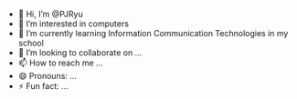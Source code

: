 - 👋 Hi, I’m @PJRyu
- 👀 I’m interested in computers
- 🌱 I’m currently learning Information Communication Technologies in my school
- 💞️ I’m looking to collaborate on ...
- 📫 How to reach me ...
- 😄 Pronouns: ...
- ⚡ Fun fact: ...

<!---
PJRyu/PJRyu is a ✨ special ✨ repository because its `README.md` (this file) appears on your GitHub profile.
You can click the Preview link to take a look at your changes.
--->
